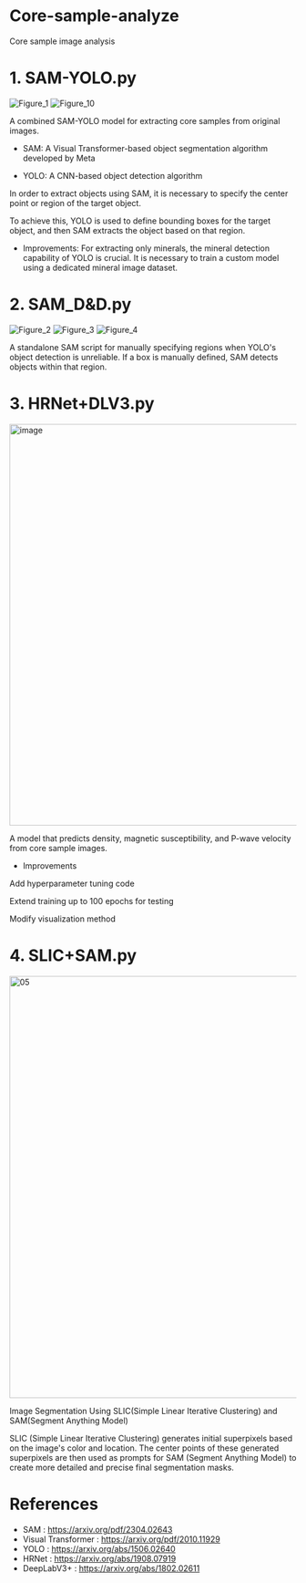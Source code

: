 # Core-sample-analyze
Core sample image analysis

# 1. SAM-YOLO.py
   ![Figure_1](https://github.com/user-attachments/assets/098c056b-7e4e-4444-a26e-0f59639392ac)
   ![Figure_10](https://github.com/user-attachments/assets/eb058e45-ad85-4a06-ae38-839c2fe6abba)

A combined SAM-YOLO model for extracting core samples from original images.

- SAM: A Visual Transformer-based object segmentation algorithm developed by Meta

- YOLO: A CNN-based object detection algorithm

In order to extract objects using SAM, it is necessary to specify the center point or region of the target object.

To achieve this, YOLO is used to define bounding boxes for the target object, and then SAM extracts the object based on that region.

- Improvements: For extracting only minerals, the mineral detection capability of YOLO is crucial. It is necessary to train a custom model using a dedicated mineral image dataset.

# 2. SAM_D&D.py

![Figure_2](https://github.com/user-attachments/assets/5641c6ec-6b12-4749-aa91-9a40e07d8856)
![Figure_3](https://github.com/user-attachments/assets/893749ea-17e6-40ee-bd5d-42b1a58350d1)
![Figure_4](https://github.com/user-attachments/assets/f701825d-3a12-4359-8033-feeabdaa2f7c)

A standalone SAM script for manually specifying regions when YOLO's object detection is unreliable.
If a box is manually defined, SAM detects objects within that region.

# 3. HRNet+DLV3.py

<img width="1758" height="704" alt="image" src="https://github.com/user-attachments/assets/ce525b9a-758f-43d3-b26b-06e197277c3b" />

A model that predicts density, magnetic susceptibility, and P-wave velocity from core sample images.

- Improvements

Add hyperparameter tuning code

Extend training up to 100 epochs for testing

Modify visualization method

# 4. SLIC+SAM.py

<img width="796" height="740" alt="05" src="https://github.com/user-attachments/assets/fc1602a9-eac0-4834-be8c-c532bcb8247b" />

Image Segmentation Using SLIC(Simple Linear Iterative Clustering) and SAM(Segment Anything Model)

SLIC (Simple Linear Iterative Clustering) generates initial superpixels based on the image's color and location. The center points of these generated superpixels are then used as prompts for SAM (Segment Anything Model) to create more detailed and precise final segmentation masks.

# References
* SAM : https://arxiv.org/pdf/2304.02643
* Visual Transformer : https://arxiv.org/pdf/2010.11929
* YOLO : https://arxiv.org/abs/1506.02640
* HRNet : https://arxiv.org/abs/1908.07919
* DeepLabV3+ : https://arxiv.org/abs/1802.02611

